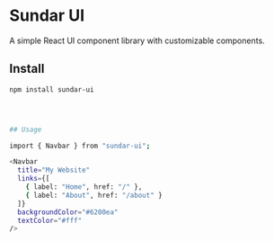 # Sundar UI

A simple React UI component library with customizable components.

## Install

```bash
npm install sundar-ui




## Usage

import { Navbar } from "sundar-ui";

<Navbar
  title="My Website"
  links={[
    { label: "Home", href: "/" },
    { label: "About", href: "/about" }
  ]}
  backgroundColor="#6200ea"
  textColor="#fff"
/>
